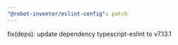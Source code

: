 ```yaml
---
"@robot-inventor/eslint-config": patch
---
```


fix(deps): update dependency typescript-eslint to v7.13.1
